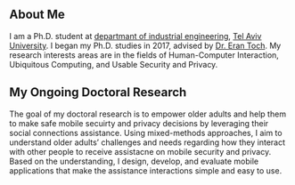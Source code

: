 ## About Me

I am a Ph.D. student at [departmant of industrial engineering](https://en-engineering.tau.ac.il/), [Tel Aviv University](https://english.tau.ac.il/). I began my Ph.D. studies in 2017, advised by [Dr. Eran Toch](https://toch.tau.ac.il/?page_id=198). My research interests areas are in the fields of Human-Computer Interaction, Ubiquitous Computing, and Usable Security and Privacy. 

## My Ongoing Doctoral Research
The goal of my doctoral research is to empower older adults and help them to make safe mobile secuirty and privacy decisions by leveraging their social connections assistance. Using mixed-methods approaches, I aim to understand older adults’ challenges and needs regarding how they interact with other people to receive assistacne on mobile security and privacy. Based on the understanding, I design, develop, and evaluate mobile applications that make the assistance interactions simple and easy to use. 
